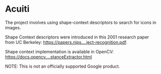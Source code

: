 # Acuiti

The project involves using shape-context descriptors to search for icons in images.

Shape Context descriptors were introduced in this 2001 research paper from UC Berkeley: https://papers.nips.…ject-recognition.pdf.

Shape context implementation is available in OpenCV: https://docs.opencv.…stanceExtractor.html

NOTE: This is not an officially supported Google product.